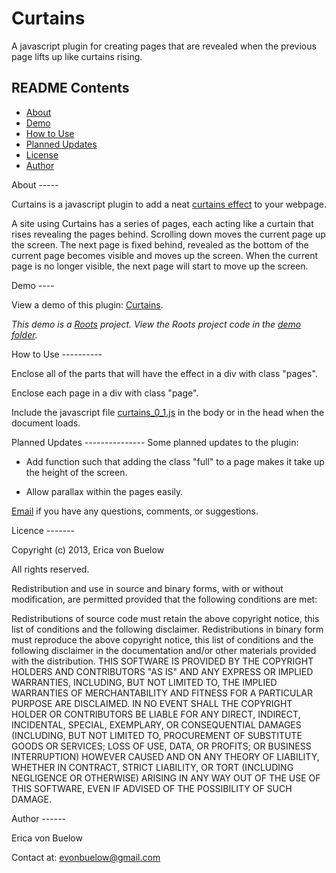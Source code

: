 Curtains
========

A javascript plugin for creating pages that are revealed when the previous page lifts up like curtains rising.  


README Contents
---------------

- [About](#a1)
- [Demo](#a2)
- [How to Use](#a3)
- [Planned Updates](#a4)
- [License](#a5)
- [Author](#a6)


<a name="a1"/>
About
-----

Curtains is a javascript plugin to add a neat [curtains effect](#a2) to your webpage.  

A site using Curtains has a series of pages, each acting like a curtain that rises revealing the pages behind. Scrolling down moves the current page up the screen. The next page is fixed behind, revealed as the bottom of the current page becomes visible and moves up the screen. When the current page is no longer visible, the next page will start to move up the screen.  


<a name="a2"/>
Demo
----

View a demo of this plugin: [Curtains](http://curtains.herokuapp.com/).  

*This demo is a [Roots](roots.cs) project. View the Roots project code in the [demo folder](https://github.com/ericavonb/curtains/tree/master/demo).*

<a name="a3"/>
How to Use
----------

Enclose all of the parts that will have the effect in a div with class "pages".  

Enclose each page in a div with class "page".  

Include the javascript file [curtains_0_1.js](https://github.com/ericavonb/curtains/blob/master/curtain/curtains_0_1.js) in the body or in the head when the document loads.  

<a name="a4"/>
Planned Updates
---------------
Some planned updates to the plugin:

- Add function such that adding the class "full" to a page makes it take up the height of the screen.

- Allow parallax within the pages easily.

[Email](#a6) if you have any questions, comments, or suggestions.

<a name="a5"/>
Licence
-------

Copyright (c) 2013, Erica von Buelow

All rights reserved.  

Redistribution and use in source and binary forms, with or without modification, are permitted provided that the following conditions are met:  

Redistributions of source code must retain the above copyright notice, this list of conditions and the following disclaimer.
Redistributions in binary form must reproduce the above copyright notice, this list of conditions and the following disclaimer in the documentation and/or other materials provided with the distribution.
THIS SOFTWARE IS PROVIDED BY THE COPYRIGHT HOLDERS AND CONTRIBUTORS "AS IS" AND ANY EXPRESS OR IMPLIED WARRANTIES, INCLUDING, BUT NOT LIMITED TO, THE IMPLIED WARRANTIES OF MERCHANTABILITY AND FITNESS FOR A PARTICULAR PURPOSE ARE DISCLAIMED. IN NO EVENT SHALL THE COPYRIGHT HOLDER OR CONTRIBUTORS BE LIABLE FOR ANY DIRECT, INDIRECT, INCIDENTAL, SPECIAL, EXEMPLARY, OR CONSEQUENTIAL DAMAGES (INCLUDING, BUT NOT LIMITED TO, PROCUREMENT OF SUBSTITUTE GOODS OR SERVICES; LOSS OF USE, DATA, OR PROFITS; OR BUSINESS INTERRUPTION) HOWEVER CAUSED AND ON ANY THEORY OF LIABILITY, WHETHER IN CONTRACT, STRICT LIABILITY, OR TORT (INCLUDING NEGLIGENCE OR OTHERWISE) ARISING IN ANY WAY OUT OF THE USE OF THIS SOFTWARE, EVEN IF ADVISED OF THE POSSIBILITY OF SUCH DAMAGE.

<a name="a6"/>
Author
------

Erica von Buelow

Contact at: [evonbuelow@gmail.com](mailto:evonbuelow@gmail.com)